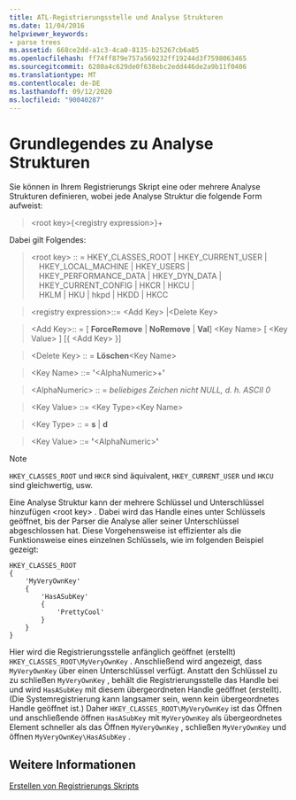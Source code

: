 ```yaml
---
title: ATL-Registrierungsstelle und Analyse Strukturen
ms.date: 11/04/2016
helpviewer_keywords:
- parse trees
ms.assetid: 668ce2dd-a1c3-4ca0-8135-b25267cb6a85
ms.openlocfilehash: ff74ff879e757a569232ff19244d3f7598063465
ms.sourcegitcommit: 6280a4c629de0f638ebc2edd446de2a9b11f0406
ms.translationtype: MT
ms.contentlocale: de-DE
ms.lasthandoff: 09/12/2020
ms.locfileid: "90040287"
---
```

# <a name="understanding-parse-trees"></a>Grundlegendes zu Analyse Strukturen

Sie können in Ihrem Registrierungs Skript eine oder mehrere Analyse Strukturen definieren, wobei jede Analyse Struktur die folgende Form aufweist:

> \<root key>{\<registry expression>}+

Dabei gilt Folgendes:

> \<root key> :: = HKEY_CLASSES_ROOT \| HKEY_CURRENT_USER \|\
> &emsp;HKEY_LOCAL_MACHINE \| HKEY_USERS \|\
> &emsp;HKEY_PERFORMANCE_DATA \| HKEY_DYN_DATA \|\
> &emsp;HKEY_CURRENT_CONFIG \| HKCR \| HKCU \|\
> &emsp;HKLM \| HKU \| hkpd \| HKDD \| HKCC

> \<registry expression>::= \<Add Key> \|\<Delete Key>

> \<Add Key>:: = \[ **ForceRemove** \| **NoRemove** \| **Val**] \<Key Name> [ \<Key Value> ] [{ \<Add Key> }]

> \<Delete Key> :: = **Löschen**\<Key Name>

> \<Key Name> ::= **'**\<AlphaNumeric>+**'**

> \<AlphaNumeric> :: = *beliebiges Zeichen nicht NULL, d. h. ASCII 0*

> \<Key Value> ::= \<Key Type>\<Key Name>

> \<Key Type> :: = **s** \| **d**

> \<Key Value> ::= **'**\<AlphaNumeric>**'**

> [!NOTE]
> `HKEY_CLASSES_ROOT` und `HKCR` sind äquivalent, `HKEY_CURRENT_USER` und `HKCU` sind gleichwertig, usw.

Eine Analyse Struktur kann der mehrere Schlüssel und Unterschlüssel hinzufügen \<root key> . Dabei wird das Handle eines unter Schlüssels geöffnet, bis der Parser die Analyse aller seiner Unterschlüssel abgeschlossen hat. Diese Vorgehensweise ist effizienter als die Funktionsweise eines einzelnen Schlüssels, wie im folgenden Beispiel gezeigt:

```rgs
HKEY_CLASSES_ROOT
{
    'MyVeryOwnKey'
    {
        'HasASubKey'
        {
            'PrettyCool'
        }
    }
}
```

Hier wird die Registrierungsstelle anfänglich geöffnet (erstellt) `HKEY_CLASSES_ROOT\MyVeryOwnKey` . Anschließend wird angezeigt, dass `MyVeryOwnKey` über einen Unterschlüssel verfügt. Anstatt den Schlüssel zu zu schließen `MyVeryOwnKey` , behält die Registrierungsstelle das Handle bei und wird `HasASubKey` mit diesem übergeordneten Handle geöffnet (erstellt). (Die Systemregistrierung kann langsamer sein, wenn kein übergeordnetes Handle geöffnet ist.) Daher `HKEY_CLASSES_ROOT\MyVeryOwnKey` ist das Öffnen und anschließende öffnen `HasASubKey` mit `MyVeryOwnKey` als übergeordnetes Element schneller als das Öffnen `MyVeryOwnKey` , schließen `MyVeryOwnKey` und öffnen `MyVeryOwnKey\HasASubKey` .

## <a name="see-also"></a>Weitere Informationen

[Erstellen von Registrierungs Skripts](../atl/creating-registrar-scripts.md)
